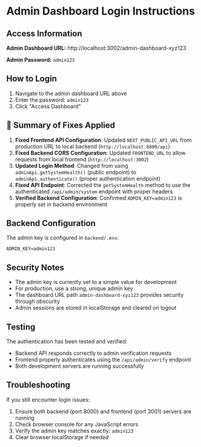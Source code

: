 # Admin Dashboard Login Instructions

## Access Information

**Admin Dashboard URL:** http://localhost:3002/admin-dashboard-xyz123

**Admin Password:** `admin123`

## How to Login

1. Navigate to the admin dashboard URL above
2. Enter the password: `admin123`
3. Click "Access Dashboard"

## 🔧 Summary of Fixes Applied

1. **Fixed Frontend API Configuration**: Updated `NEXT_PUBLIC_API_URL` from production URL to local backend (`http://localhost:8000/api`)
2. **Fixed Backend CORS Configuration**: Updated `FRONTEND_URL` to allow requests from local frontend (`http://localhost:3002`)
3. **Updated Login Method**: Changed from using `adminApi.getSystemHealth()` (public endpoint) to `adminApi.authenticate()` (proper authentication endpoint)
4. **Fixed API Endpoint**: Corrected the `getSystemHealth` method to use the authenticated `/api/admin/system` endpoint with proper headers
5. **Verified Backend Configuration**: Confirmed `ADMIN_KEY=admin123` is properly set in backend environment

## Backend Configuration

The admin key is configured in `backend/.env`:
```
ADMIN_KEY=admin123
```

## Security Notes

- The admin key is currently set to a simple value for development
- For production, use a strong, unique admin key
- The dashboard URL path `admin-dashboard-xyz123` provides security through obscurity
- Admin sessions are stored in localStorage and cleared on logout

## Testing

The authentication has been tested and verified:
- Backend API responds correctly to admin verification requests
- Frontend properly authenticates using the `/api/admin/verify` endpoint
- Both development servers are running successfully

## Troubleshooting

If you still encounter login issues:
1. Ensure both backend (port 8000) and frontend (port 3001) servers are running
2. Check browser console for any JavaScript errors
3. Verify the admin key matches exactly: `admin123`
4. Clear browser localStorage if needed